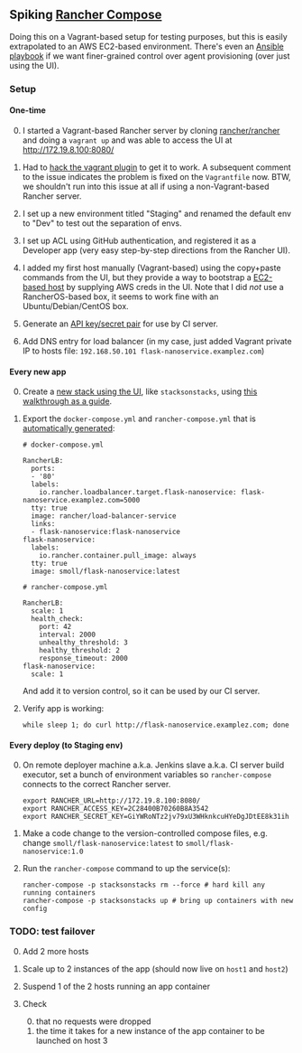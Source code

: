 ## Spiking [Rancher Compose](https://github.com/rancher/rancher-compose)

Doing this on a Vagrant-based setup for testing purposes, but this is easily extrapolated to an AWS EC2-based environment. There's even an [Ansible playbook](https://github.com/joshuacox/ansibleplaybook-rancher) if we want finer-grained control over agent provisioning (over just using the UI).

### Setup

#### One-time

0. I started a Vagrant-based Rancher server by cloning [rancher/rancher](https://github.com/rancher/rancher) and doing a `vagrant up` and was able to access the UI at http://172.19.8.100:8080/
  0. Had to [hack the vagrant plugin](https://github.com/rancher/rancher/issues/2129#issuecomment-162847782) to get it to work. A subsequent comment to the issue indicates the problem is fixed on the `Vagrantfile` now. BTW, we shouldn't run into this issue at all if using a non-Vagrant-based Rancher server.

0. I set up a new environment titled "Staging" and renamed the default env to "Dev" to test out the separation of envs.

0. I set up ACL using GitHub authentication, and registered it as a Developer app (very easy step-by-step directions from the Rancher UI).

0. I added my first host manually (Vagrant-based) using the copy+paste commands from the UI, but they provide a way to bootstrap a [EC2-based host](http://172.19.8.100:8080/infra/hosts/add/amazonec2) by supplying AWS creds in the UI. Note that I did *not* use a RancherOS-based box, it seems to work fine with an Ubuntu/Debian/CentOS box.

0. Generate an [API key/secret pair](http://172.19.8.100:8080/settings/api) for use by CI server.

0. Add DNS entry for load balancer (in my case, just added Vagrant private IP to hosts file: `192.168.50.101 flask-nanoservice.examplez.com`)

#### Every new app

0. Create a [new stack using the UI](http://docs.rancher.com/rancher/rancher-ui/applications/stacks/), like `stacksonstacks`, using [this walkthrough as a guide](http://rancher.com/virtual-host-routing-using-rancher-load-balancer/).

0. Export the `docker-compose.yml` and `rancher-compose.yml` that is [automatically generated](http://172.19.8.100:8080/apps/1e3/code):

    ```
    # docker-compose.yml

    RancherLB:
      ports:
      - '80'
      labels:
        io.rancher.loadbalancer.target.flask-nanoservice: flask-nanoservice.examplez.com=5000
      tty: true
      image: rancher/load-balancer-service
      links:
      - flask-nanoservice:flask-nanoservice
    flask-nanoservice:
      labels:
        io.rancher.container.pull_image: always
      tty: true
      image: smoll/flask-nanoservice:latest
    ```

    ```
    # rancher-compose.yml

    RancherLB:
      scale: 1
      health_check:
        port: 42
        interval: 2000
        unhealthy_threshold: 3
        healthy_threshold: 2
        response_timeout: 2000
    flask-nanoservice:
      scale: 1
    ```

    And add it to version control, so it can be used by our CI server.

0. Verify app is working:

    ```
    while sleep 1; do curl http://flask-nanoservice.examplez.com; done
    ```

#### Every deploy (to Staging env)

0. On remote deployer machine a.k.a. Jenkins slave a.k.a. CI server build executor, set a bunch of environment variables so `rancher-compose` connects to the correct Rancher server.

    ```
    export RANCHER_URL=http://172.19.8.100:8080/
    export RANCHER_ACCESS_KEY=2C28400B70260B8A3542
    export RANCHER_SECRET_KEY=GiYWRoNTz2jv79xU3WHknkcuHYeDgJDtEE8k31ih
    ```

0. Make a code change to the version-controlled compose files, e.g. change `smoll/flask-nanoservice:latest` to `smoll/flask-nanoservice:1.0`

0. Run the `rancher-compose` command to up the service(s):

    ```
    rancher-compose -p stacksonstacks rm --force # hard kill any running containers
    rancher-compose -p stacksonstacks up # bring up containers with new config
    ```

### TODO: test failover

0. Add 2 more hosts

0. Scale up to 2 instances of the app (should now live on `host1` and `host2`)

0. Suspend 1 of the 2 hosts running an app container

0. Check

    0. that no requests were dropped
    0. the time it takes for a new instance of the app container to be launched on host 3
